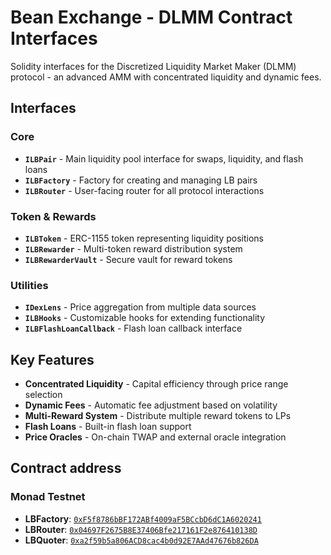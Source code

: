 # Bean Exchange - DLMM Contract Interfaces

Solidity interfaces for the Discretized Liquidity Market Maker (DLMM) protocol - an advanced AMM with concentrated liquidity and dynamic fees.

## Interfaces

### Core
- **`ILBPair`** - Main liquidity pool interface for swaps, liquidity, and flash loans
- **`ILBFactory`** - Factory for creating and managing LB pairs
- **`ILBRouter`** - User-facing router for all protocol interactions

### Token & Rewards
- **`ILBToken`** - ERC-1155 token representing liquidity positions
- **`ILBRewarder`** - Multi-token reward distribution system
- **`ILBRewarderVault`** - Secure vault for reward tokens

### Utilities
- **`IDexLens`** - Price aggregation from multiple data sources
- **`ILBHooks`** - Customizable hooks for extending functionality
- **`ILBFlashLoanCallback`** - Flash loan callback interface

## Key Features

- **Concentrated Liquidity** - Capital efficiency through price range selection
- **Dynamic Fees** - Automatic fee adjustment based on volatility
- **Multi-Reward System** - Distribute multiple reward tokens to LPs
- **Flash Loans** - Built-in flash loan support
- **Price Oracles** - On-chain TWAP and external oracle integration

## Contract address

### Monad Testnet
- **LBFactory**: [`0xF5f8786bBF172ABf4009aF5BCcbD6dC1A6020241`](https://testnet.monadexplorer.com/address/0xF5f8786bBF172ABf4009aF5BCcbD6dC1A6020241)
- **LBRouter**: [`0x04697F2675B8E37406Bfe217161F2e876410138D`](https://testnet.monadexplorer.com/address/0x04697F2675B8E37406Bfe217161F2e876410138D)
- **LBQuoter**: [`0xa2f59b5a806ACD8cac4b0d92E7AAd47676b826DA`](https://testnet.monadexplorer.com/address/0xa2f59b5a806ACD8cac4b0d92E7AAd47676b826DA)
